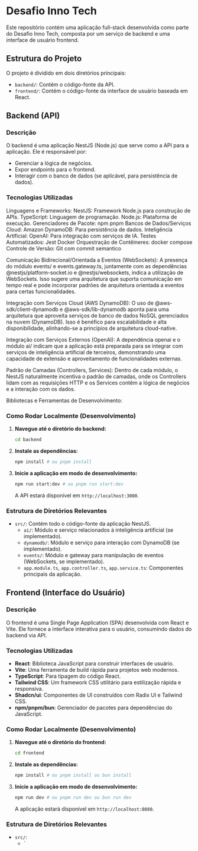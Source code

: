 # Desafio Inno Tech

Este repositório contém uma aplicação full-stack desenvolvida como parte do Desafio Inno Tech, composta por um serviço de backend e uma interface de usuário frontend.

## Estrutura do Projeto

O projeto é dividido em dois diretórios principais:

-   `backend/`: Contém o código-fonte da API.
-   `frontend/`: Contém o código-fonte da interface de usuário baseada em React.

## Backend (API)

### Descrição

O backend é uma aplicação NestJS (Node.js) que serve como a API para a aplicação. Ele é responsável por:

-   Gerenciar a lógica de negócios.
-   Expor endpoints para o frontend.
-   Interagir com o banco de dados (se aplicável, para persistência de dados).

### Tecnologias Utilizadas

Linguagens e Frameworks:
NestJS: Framework Node.js para construção de APIs.
TypeScript: Linguagem de programação.
Node.js: Plataforma de execução.
Gerenciadores de Pacote:
npm
pnpm
Bancos de Dados/Serviços Cloud:
Amazon DynamoDB: Para persistência de dados.
Inteligência Artificial:
OpenAI: Para integração com serviços de IA.
Testes Automatizados: Jest
Docker
Orquestração de Contêineres: docker compose
Controle de Versão: Git com commit semantico

Comunicação Bidirecional/Orientada a Eventos (WebSockets): A presença do módulo events/ e events.gateway.ts, juntamente com as dependências @nestjs/platform-socket.io e @nestjs/websockets, indica a utilização de WebSockets. Isso sugere uma arquitetura que suporta comunicação em tempo real e pode incorporar padrões de arquitetura orientada a eventos para certas funcionalidades.

Integração com Serviços Cloud (AWS DynamoDB): O uso de @aws-sdk/client-dynamodb e @aws-sdk/lib-dynamodb aponta para uma arquitetura que aproveita serviços de banco de dados NoSQL gerenciados na nuvem (DynamoDB). Isso é benéfico para escalabilidade e alta disponibilidade, alinhando-se a princípios de arquitetura cloud-native.

Integração com Serviços Externos (OpenAI): A dependência openai e o módulo ai/ indicam que a aplicação está preparada para se integrar com serviços de inteligência artificial de terceiros, demonstrando uma capacidade de extensão e aproveitamento de funcionalidades externas.

Padrão de Camadas (Controllers, Services): Dentro de cada módulo, o NestJS naturalmente incentiva o padrão de camadas, onde os Controllers lidam com as requisições HTTP e os Services contêm a lógica de negócios e a interação com os dados.

Bibliotecas e Ferramentas de Desenvolvimento:

### Como Rodar Localmente (Desenvolvimento)

1.  **Navegue até o diretório do backend:**
    ```bash
    cd backend
    ```
2.  **Instale as dependências:**
    ```bash
    npm install # ou pnpm install
    ```
3.  **Inicie a aplicação em modo de desenvolvimento:**
    ```bash
    npm run start:dev # ou pnpm run start:dev
    ```
    A API estará disponível em `http://localhost:3000`.

### Estrutura de Diretórios Relevantes

-   `src/`: Contém todo o código-fonte da aplicação NestJS.
    -   `ai/`: Módulo e serviço relacionados à inteligência artificial (se implementado).
    -   `dynamodb/`: Módulo e serviço para interação com DynamoDB (se implementado).
    -   `events/`: Módulo e gateway para manipulação de eventos (WebSockets, se implementado).
    -   `app.module.ts`, `app.controller.ts`, `app.service.ts`: Componentes principais da aplicação.

## Frontend (Interface do Usuário)

### Descrição

O frontend é uma Single Page Application (SPA) desenvolvida com React e Vite. Ele fornece a interface interativa para o usuário, consumindo dados do backend via API.

### Tecnologias Utilizadas

-   **React**: Biblioteca JavaScript para construir interfaces de usuário.
-   **Vite**: Uma ferramenta de build rápida para projetos web modernos.
-   **TypeScript**: Para tipagem do código React.
-   **Tailwind CSS**: Um framework CSS utilitário para estilização rápida e responsiva.
-   **Shadcn/ui**: Componentes de UI construídos com Radix UI e Tailwind CSS.
-   **npm/pnpm/bun**: Gerenciador de pacotes para dependências do JavaScript.

### Como Rodar Localmente (Desenvolvimento)

1.  **Navegue até o diretório do frontend:**
    ```bash
    cd frontend
    ```
2.  **Instale as dependências:**
    ```bash
    npm install # ou pnpm install ou bun install
    ```
3.  **Inicie a aplicação em modo de desenvolvimento:**
    ```bash
    npm run dev # ou pnpm run dev ou bun run dev
    ```
    A aplicação estará disponível em `http://localhost:8080`.

### Estrutura de Diretórios Relevantes

-   `src/`:
    -   `
